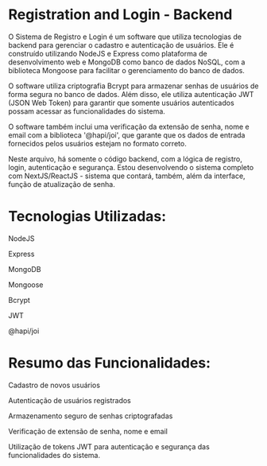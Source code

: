 # Registration and Login - Backend

O Sistema de Registro e Login é um software que utiliza tecnologias de backend para gerenciar o cadastro e autenticação de usuários. Ele é construído utilizando NodeJS e Express como plataforma de desenvolvimento web e MongoDB como banco de dados NoSQL, com a biblioteca Mongoose para facilitar o gerenciamento do banco de dados.

O software utiliza criptografia Bcrypt para armazenar senhas de usuários de forma segura no banco de dados. Além disso, ele utiliza autenticação JWT (JSON Web Token) para garantir que somente usuários autenticados possam acessar as funcionalidades do sistema.

O software também inclui uma verificação da extensão de senha, nome e email com a biblioteca '@hapi/joi', que garante que os dados de entrada fornecidos pelos usuários estejam no formato correto.

Neste arquivo, há somente o código backend, com a lógica de registro, login, autenticação e segurança. Estou desenvolvendo o sistema completo com NextJS/ReactJS - sistema que contará, também, além da interface, função de atualização de senha.

# Tecnologias Utilizadas:

NodeJS

Express

MongoDB

Mongoose

Bcrypt

JWT

@hapi/joi


# Resumo das Funcionalidades:

Cadastro de novos usuários

Autenticação de usuários registrados

Armazenamento seguro de senhas criptografadas

Verificação de extensão de senha, nome e email

Utilização de tokens JWT para autenticação e segurança das funcionalidades do sistema.
